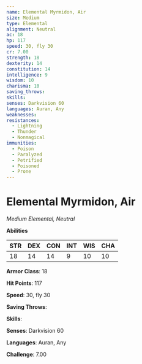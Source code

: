 ```yaml
---
name: Elemental Myrmidon, Air
size: Medium
type: Elemental
alignment: Neutral
ac: 18
hp: 117
speed: 30, fly 30
cr: 7.00
strength: 18
dexterity: 14
constitution: 14
intelligence: 9
wisdom: 10
charisma: 10
saving_throws: 
skills: 
senses: Darkvision 60
languages: Auran, Any
weaknesses:
resistances:
  - Lightning
  - Thunder
  - Nonmagical
immunities:
  - Poison
  - Paralyzed
  - Petrified
  - Poisoned
  - Prone
---
```


# Elemental Myrmidon, Air

*Medium Elemental, Neutral*

**Abilities**

| STR | DEX | CON | INT | WIS | CHA |
| --- | --- | --- | --- | --- | --- |
| 18 | 14 | 14 | 9 | 10 | 10 |

**Armor Class**: 18

**Hit Points**: 117

**Speed**: 30, fly 30

**Saving Throws**: 

**Skills**: 

**Senses**: Darkvision 60

**Languages**: Auran, Any

**Challenge**: 7.00

